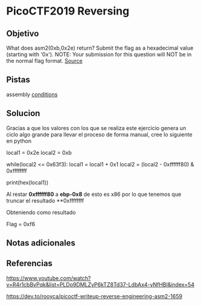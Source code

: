 # PicoCTF2019 Reversing
## Objetivo
What does asm2(0xb,0x2e) return? Submit the flag as a hexadecimal value (starting with '0x'). NOTE: Your submission for this question will NOT be in the normal flag format. [Source](https://jupiter.challenges.picoctf.org/static/717467c8c8b4332ea5873ad8fe7b2dad/test.S)
## Pistas
assembly [conditions](https://www.tutorialspoint.com/assembly_programming/assembly_conditions.htm)
## Solucion

Gracias a que los valores con los que se realiza este ejercicio genera un ciclo algo grande para llevar el proceso de forma manual, cree lo siguiente en python

local1 = 0x2e
local2 = 0xb

while(local2 <= 0x63f3):
        local1 = local1 + 0x1
        local2 = (local2 - 0xffffff80) & 0xffffffff


print(hex(local1))


Al restar **0xffffff80** a **ebp-0x8** de esto es x86 por lo que tenemos que truncar el resultado **0xffffffff

Obteniendo como resultado 

Flag = 0xf6



## Notas adicionales
## Referencias 
https://www.youtube.com/watch?v=R4r1cbBvPqk&list=PLDo9DMLZyP6kTZ8Td37-LdbAx4-yNfHBl&index=54

https://dev.to/rooyca/picoctf-writeup-reverse-engineering-asm2-1659
